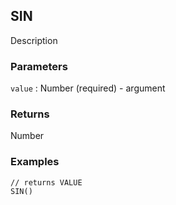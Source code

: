 ## SIN

Description

### Parameters
`value` : Number (required) - argument

### Returns
Number

### Examples
```
// returns VALUE
SIN()
```